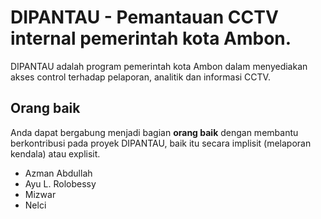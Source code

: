 # DIPANTAU - Pemantauan CCTV internal pemerintah kota Ambon.

DIPANTAU adalah program pemerintah kota Ambon dalam menyediakan akses control terhadap pelaporan, analitik dan informasi CCTV.


## Orang baik
Anda dapat bergabung menjadi bagian **orang baik** dengan membantu berkontribusi pada proyek DIPANTAU, baik itu secara implisit (melaporan kendala) atau explisit.

* Azman Abdullah
* Ayu L. Rolobessy
* Mizwar
* Nelci
